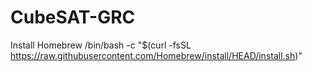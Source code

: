 # CubeSAT-GRC
Install Homebrew
/bin/bash -c "$(curl -fsSL https://raw.githubusercontent.com/Homebrew/install/HEAD/install.sh)"
